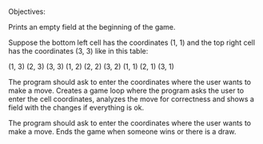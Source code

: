 Objectives:

Prints an empty field at the beginning of the game.

Suppose the bottom left cell has the coordinates (1, 1) and the top right cell has the coordinates (3, 3) like in this table:

(1, 3) (2, 3) (3, 3)
(1, 2) (2, 2) (3, 2)
(1, 1) (2, 1) (3, 1)

The program should ask to enter the coordinates where the user wants to make a move.
Creates a game loop where the program asks the user to enter the cell coordinates, analyzes the move for correctness and shows a field with the changes if everything is ok.

The program should ask to enter the coordinates where the user wants to make a move.
Ends the game when someone wins or there is a draw.
